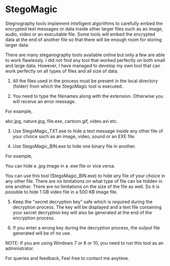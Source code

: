 # StegoMagic

Stegnography tools implement intelligent algorithms to carefully embed the encrypted text messages or data inside other larger files such as an image, audio, video or an executable file. Some tools will embed the encrypted data at the end of another file so that there will be enough room for storing larger data.

There are many steganography tools available online but only a few are able to work flawlessly. I did not find any tool that worked perfectly on both small and large data. However, I have  managed to develop my own tool that can work perfectly on all types of files and all size of data.


1. All the files used in the process must be present in the local directory (folder) from which the StegoMagic tool is executed. 

2. You need to type the filenames along with the extension. Otherwise you will receive an error message.

For example,

abc.jpg, nature.jpg, file.exe, cartoon.gif, video.avi etc. 


3. Use StegoMagic_TXT.exe to hide a text message inside any other file of your choice such as an image, video, sound or an EXE file.

4. Use StegoMagic_BIN.exe to hide one binary file in another.

For example,

You can hide a .jpg image in a .exe file or vice versa.  

You can use this tool (StegoMagic_BIN.exe) to hide any file of your choice in any other file. There are no limitations on what type of file can be hidden in one another. There are no limitations on the size of the file as well. So it is possible to hide 1 GB video file in a 500 KB image file.

5. Keep the "secret decryption key" safe which is required during the decryption process. The key will be displayed and a text file containing your secret decryption key will also be generated at the end of the encryption process.

6. If you enter a wrong key during the decryption process, the output file generated will be of no use.

NOTE: If you are using Windows 7 or 8 or 10, you need to run this tool as an administrator.

For queries and feedback, Feel free to contact me anytime.
